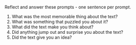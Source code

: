 Reflect and answer these prompts - one sentence per prompt.

1. What was the most memorable thing about the text? 
2. What was something that puzzled you about it? 
3. What did the text make you think about? 
4. Did anything jump out and surprise you about the text?
5. Did the text give you an idea?


